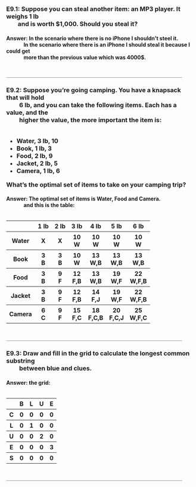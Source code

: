 <h3>E9.1: Suppose you can steal another item: an MP3 player. It weighs 1 lb <br>
&nbsp;&nbsp;&nbsp;&nbsp;&nbsp;&nbsp;&nbsp;&nbsp;and is worth $1,000. Should you steal it?</h3>

<h4>Answer: In the scenario where there is no iPhone I shouldn't steel it. <br>
&nbsp;&nbsp;&nbsp;&nbsp;&nbsp;&nbsp;&nbsp;&nbsp;&nbsp;&nbsp;&nbsp;&nbsp;&nbsp;&nbsp;In the scenario where there is an iPhone I should steal it because I could get <br>
&nbsp;&nbsp;&nbsp;&nbsp;&nbsp;&nbsp;&nbsp;&nbsp;&nbsp;&nbsp;&nbsp;&nbsp;&nbsp;&nbsp;more than the previous value which was 4000$.</h4>

		    __________________________________________________________________

<h3>E9.2: Suppose you’re going camping. You have a knapsack that will hold <br>
&nbsp;&nbsp;&nbsp;&nbsp;&nbsp;&nbsp;&nbsp;&nbsp;&nbsp;6 lb, and you can take the following items. Each has a value, and the <br>
&nbsp;&nbsp;&nbsp;&nbsp;&nbsp;&nbsp;&nbsp;&nbsp;&nbsp;higher the value, the more important the item is:<br><br>
<ul>
<li>Water, 3 lb, 10</li>
<li>Book, 1 lb, 3</li>
<li>Food, 2 lb, 9</li>
<li>Jacket, 2 lb, 5</li>
<li>Camera, 1 lb, 6</li>
</ul>
What’s the optimal set of items to take on your camping trip?</h3>

<h4>Answer: The optimal set of items is Water, Food and Camera. <br>
&nbsp;&nbsp;&nbsp;&nbsp;&nbsp;&nbsp;&nbsp;&nbsp;&nbsp;&nbsp;&nbsp;&nbsp;&nbsp;&nbsp;and this is the table: <br><br>
<table>
	<tr>
		<th></th>
		<th>1 lb</th>
		<th>2 lb</th>
		<th>3 lb</th>
		<th>4 lb</th>
		<th>5 lb</th>
		<th>6 lb</th>
	</tr>
	<tr>
		<th>Water</th>
		<th>X</th>
		<th>X</th>
		<th>10<br>W</th>
		<th>10<br>W</th>
		<th>10<br>W</th>
		<th>10<br>W</th>
	</tr>
	<tr>
		<th>Book</th>
		<th>3<br>B</th>
		<th>3<br>B</th>
		<th>10<br>W</th>
		<th>13<br>W,B</th>
		<th>13<br>W,B</th>
		<th>13<br>W,B</th>
	</tr>
	<tr>
		<th>Food</th>
		<th>3<br>B</th>
		<th>9<br>F</th>
		<th>12<br>F,B</th>
		<th>13<br>W,B</th>
		<th>19<br>W,F</th>
		<th>22<br>W,F,B</th>
	</tr>
	<tr>
		<th>Jacket</th>
		<th>3<br>B</th>
		<th>9<br>F</th>
		<th>12<br>F,B</th>
		<th>14<br>F,J</th>
		<th>19<br>W,F</th>
		<th>22<br>W,F,B</th>
	</tr>
	<tr>
		<th>Camera</th>
		<th>6<br>C</th>
		<th>9<br>F</th>
		<th>15<br>F,C</th>
		<th>18<br>F,C,B</th>
		<th>20<br>F,C,J</th>
		<th>25<br>W,F,C</th>
	</tr>
</table></h4>

		    __________________________________________________________________

<h3>E9.3: Draw and fill in the grid to calculate the longest common substring <br>
&nbsp;&nbsp;&nbsp;&nbsp;&nbsp;&nbsp;&nbsp;&nbsp;&nbsp;between blue and clues.</h3>

<h4>Answer: the grid:<br><br>
<table>
	<tr>
		<th></th>
		<th>B</th>
		<th>L</th>
		<th>U</th>
		<th>E</th>
	</tr>
	<tr>
		<th>C</th>
		<th>0</th>
		<th>0</th>
		<th>0</th>
		<th>0</th>
	</tr>
	<tr>
		<th>L</th>
		<th>0</th>
		<th>1</th>
		<th>0</th>
		<th>0</th>
	</tr>
	<tr>
		<th>U</th>
		<th>0</th>
		<th>0</th>
		<th>2</th>
		<th>0</th>
	</tr>
	<tr>
		<th>E</th>
		<th>0</th>
		<th>0</th>
		<th>0</th>
		<th>3</th>
	</tr>
	<tr>
		<th>S</th>
		<th>0</th>
		<th>0</th>
		<th>0</th>
		<th>0</th>
	</tr>
</table></h4>

		    __________________________________________________________________
